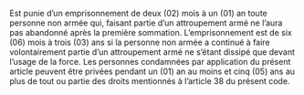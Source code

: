 Est punie d’un emprisonnement de deux (02) mois à un (01) an toute personne non armée qui, faisant partie d’un attroupement armé ne l’aura pas abandonné après la première sommation.
L’emprisonnement est de six (06) mois à trois (03) ans si la personne non armée a continué à faire volontairement partie d’un attroupement armé ne s’étant dissipé que devant l’usage de la force.
Les personnes condamnées par application du présent article peuvent être privées pendant un (01) an au moins et cinq (05) ans au plus de tout ou partie des droits mentionnés à l’article 38 du présent code.